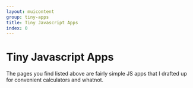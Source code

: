 ```yaml
---
layout: muicontent
group: tiny-apps
title: Tiny Javascript Apps
index: 0
---
```


# Tiny Javascript Apps

The pages you find listed above are fairly simple JS apps that I drafted up for convenient calculators and whatnot.
